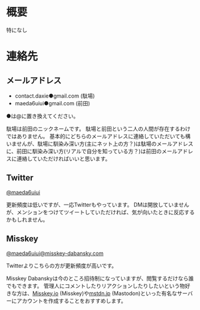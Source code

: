 # 概要

特になし

# 連絡先

## メールアドレス

- contact.daxie●gmail.com (駄場)
- maeda6uiui●gmail.com (前田)

●は@に置き換えてください。

駄場は前田のニックネームです。
駄場と前田という二人の人間が存在するわけではありません。
基本的にどちらのメールアドレスに連絡していただいても構いませんが、駄場に馴染み深い方(主にネット上の方？)は駄場のメールアドレスに、前田に馴染み深い方(リアルで自分を知っている方？)は前田のメールアドレスに連絡していただければいいと思います。

## Twitter

[@maeda6uiui](https://twitter.com/maeda6uiui)

更新頻度は低いですが、一応Twitterもやっています。
DMは開放していませんが、メンションをつけてツイートしていただければ、気が向いたときに反応するかもしれません。

## Misskey

[@maeda6uiui@misskey-dabansky.com](https://misskey-dabansky.com/@maeda6uiui)

Twitterよりこちらの方が更新頻度が高いです。

Misskey Dabanskyは今のところ招待制になっていますが、閲覧するだけなら誰でもできます。
管理人にコメントしたりリアクションしたりしたいという物好きな方は、[Misskey.io](https://misskey.io/) (Misskey)や[mstdn.jp](https://mstdn.jp/home) (Mastodon)といった有名なサーバーにアカウントを作成することをおすすめします。

